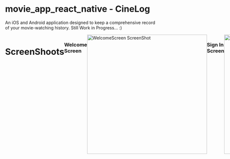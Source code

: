 # movie_app_react_native - CineLog
An iOS and Android application designed to keep a comprehensive record of your movie-watching history.
Still Work in Progress... :)
<div style="display:flex">
<h1>ScreenShoots</h1>
<h3>Welcome Screen</h3>
<img src="https://github.com/KruszewskiD/movie_app_react_native/assets/155111539/79717918-8297-492c-9091-6a547221a7ac" alt="WelcomeScreen ScreenShot" width="390"/>
<h3>Sign In Screen</h3>
<img src="https://github.com/KruszewskiD/movie_app_react_native/assets/155111539/050314fa-f77f-47ef-99d3-5b26be82fd3e" alt="SignInScreen ScreenShot" width="390"/>
<h3>Sign Up Screen</h3>
<img src="https://github.com/KruszewskiD/movie_app_react_native/assets/155111539/82532413-f150-4d51-9c9d-5d8a41533340" alt="SignUpScreen ScreenShot" width="390"/>
<h3>Main Screen</h3>
<img src="https://github.com/KruszewskiD/movie_app_react_native/assets/155111539/057e43a3-8162-4c7e-be2e-31627cb25f93" alt="MainScreen ScreenShot" width="390"/>
<h3>Movie Details Screen 1/3</h3>
<img src="https://github.com/KruszewskiD/movie_app_react_native/assets/155111539/38b05ca5-b699-4550-ae14-c0e04a6e7083" alt="MovieDetailsScreen ScreenShot 1/2" width="390"/>
<h3>Movie Details Screen 2/3</h3>
<img src="https://github.com/KruszewskiD/movie_app_react_native/assets/155111539/0ff83e12-a1e3-42b3-a21a-c8bb3320085a" alt="MovieDetailsScreen ScreenShot 2/2" width="390"/>
<h3>Movie Details Screen 3/3</h3>
<img src="https://github.com/KruszewskiD/movie_app_react_native/assets/155111539/6a847622-bc2f-4d1f-979b-72cd03480fdc" alt="MovieDetailsScreen- Mark As Favorite ScreenShot" width="390"/>
<h3>Recently Watched Screen</h3>
<img src="https://github.com/KruszewskiD/movie_app_react_native/assets/155111539/2c59b98f-e78a-4ae0-aaf0-f0fc2acea981" alt="RecentlyWatchedScreen ScreenShot" width="390"/>
<h3>To Watch Screen</h3>
<img src="https://github.com/KruszewskiD/movie_app_react_native/assets/155111539/c7d9c66c-98ff-4d2f-974a-aaa481dd5a6b" alt="FavoritesScreen - (To Watch) ScreenShot" width="390"/>
<h3>Search Screen</h3>
<img src="https://github.com/KruszewskiD/movie_app_react_native/assets/155111539/aab6b19b-1cc2-462e-a888-78d2baeb37d2" alt="SearchScreen ScreenShot" width="390"/>
<h3>Search Screen - No Results</h3>
<img src="https://github.com/KruszewskiD/movie_app_react_native/assets/155111539/8428f377-7302-45bf-b552-e5fc758dff9c" alt="SearchScreen - noresults ScreenShot" width="390"/>
</div>
